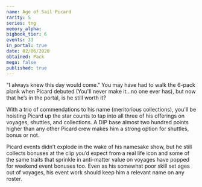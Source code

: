 ```yaml
---
name: Age of Sail Picard
rarity: 5
series: tng
memory_alpha:
bigbook_tier: 6
events: 33
in_portal: true
date: 02/06/2020
obtained: Pack
mega: false
published: true
---
```


"I always knew this day would come." You may have had to walk the 6-pack plank when Picard debuted (You'll never make it...no one ever has), but now that he’s in the portal, is he still worth it?

With a trio of commendations to his name (meritorious collections), you'll be hoisting Picard up the star counts to tap into all three of his offerings on voyages, shuttles, and collections. A DIP base almost two hundred points higher than any other Picard crew makes him a strong option for shuttles, bonus or not.

Picard events didn’t explode in the wake of his namesake show, but he still collects bonuses at the clip you’d expect from a real life icon and some of the same traits that sprinkle in anti-matter value on voyages have popped for weekend event bonuses too. Even as his somewhat poor skill set ages out of voyages, his event work should keep him a relevant name on any roster.
